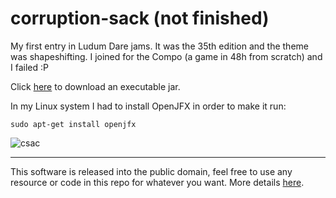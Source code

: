 # corruption-sack (not finished)
My first entry in Ludum Dare jams. It was the 35th edition and the theme was shapeshifting. I joined for the Compo (a game in 48h from scratch) and I failed :P

Click [here](https://github.com/Lydzje/corruption-sack/raw/master/bin/corruptionSackV2.jar) to download an executable jar.

In my Linux system I had to install OpenJFX in order to make it run:
```shell
sudo apt-get install openjfx
```

![csac](https://i.gyazo.com/2c5e98f8dce25c4462b1176189737f1d.png)

---

This software is released into the public domain, feel free to use any resource or code in this repo for whatever you want. More details [here](https://github.com/Lydzje/corruption-sack/blob/master/LICENSE).
